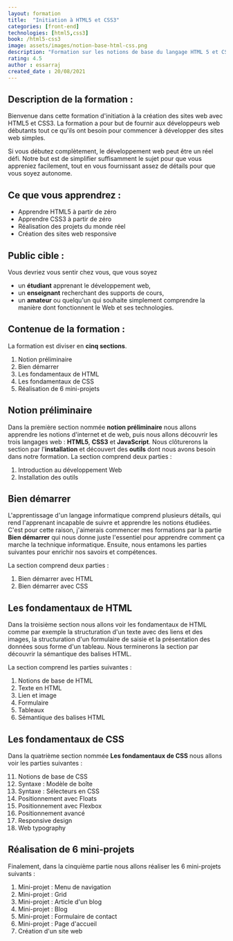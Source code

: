```yaml
---
layout: formation
title:  "Initiation à HTML5 et CSS3"
categories: [front-end]
technologies: [html5,css3]
book: /html5-css3
image: assets/images/notion-base-html-css.png
description: "Formation sur les notions de base du langage HTML 5 et CSS 3 pour la création des sites web."
rating: 4.5
author : essarraj
created_date : 20/08/2021
---
```


<div class="fancy-title title-border">
	<h2>Description de la formation :</h2>
</div>
Bienvenue dans cette formation d'initiation à la création des sites web avec HTML5 et CSS3. La formation a pour but de fournir aux développeurs web débutants tout ce qu'ils ont besoin pour commencer à développer des sites web simples.

Si vous débutez complètement, le développement web peut être un réel défi. Notre but est de simplifier suffisamment le sujet pour que vous appreniez facilement, tout en vous fournissant assez de détails pour que vous soyez autonome. 


<div class="fancy-title title-border">
	<h2>Ce que vous apprendrez :</h2>
</div>

- Apprendre HTML5 à partir de zéro
- Apprendre CSS3 à partir de zéro
- Réalisation des projets du monde réel
- Création des sites web responsive 



<div class="fancy-title title-border">
	<h2>Public cible :</h2>
</div>

Vous devriez vous sentir chez vous, que vous soyez 
- un **étudiant** apprenant le développement web, 
- un **enseignant** recherchant des supports de cours, 
- un **amateur** ou quelqu'un qui souhaite simplement comprendre la manière dont fonctionnent le Web et ses technologies.


<div class="fancy-title title-border">
	<h2>Contenue de la formation :</h2>
</div>

La formation est diviser en **cinq sections**.

1. Notion préliminaire
2. Bien démarrer
3. Les fondamentaux de HTML
4. Les fondamentaux de CSS
5. Réalisation de 6 mini-projets

## Notion préliminaire

Dans la première section nommée **notion préliminaire** nous allons apprendre les notions d'internet et de web, puis nous allons découvrir les trois langages web : **HTML5**, **CSS3** et **JavaScript**. Nous clôturerons la section par l'**installation** et découvert des **outils** dont nous avons besoin dans notre formation. La section comprend deux parties : 

1. Introduction au développement Web
2. Installation des outils

## Bien démarrer

L'apprentissage d'un langage informatique comprend plusieurs détails, qui rend l'apprenant incapable de suivre et apprendre les notions étudiées. C'est pour cette raison, j'aimerais commencer mes formations par la partie **Bien démarrer** qui nous donne juste l'essentiel pour apprendre comment ça marche la technique informatique. Ensuite, nous entamons les parties suivantes pour enrichir nos savoirs et compétences.

La section comprend deux parties : 

1. Bien démarrer avec HTML 
2. Bien démarrer avec CSS

## Les fondamentaux de HTML

Dans la troisième section nous allons voir les fondamentaux de HTML comme par exemple la structuration d'un texte avec des liens et des images, la structuration d'un formulaire de saisie et la présentation des données sous forme d'un tableau. Nous terminerons la section par découvrir la sémantique des balises HTML. 

La section comprend les parties suivantes : 

1. Notions de base de HTML
2. Texte en HTML
3. Lien et image
4. Formulaire
5. Tableaux
6. Sémantique des balises HTML

## Les fondamentaux de CSS

Dans la quatrième section nommée **Les fondamentaux de CSS** nous allons voir les parties suivantes : 

11. Notions de base de CSS
12. Syntaxe : Modèle de boîte
13. Syntaxe : Sélecteurs en CSS
14. Positionnement avec Floats
15. Positionnement avec Flexbox
16. Positionnement avancé
17. Responsive design
18. Web typography

## Réalisation de 6 mini-projets

Finalement, dans la cinquième partie nous allons réaliser les 6 mini-projets suivants :  

1.  Mini-projet : Menu de navigation
2.  Mini-projet : Grid
3.  Mini-projet : Article d'un blog
4.  Mini-projet : Blog
5.  Mini-projet : Formulaire de contact
6.  Mini-projet : Page d'accueil
7.  Création d'un site web 
